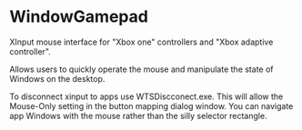 # WindowGamepad
XInput mouse interface for "Xbox one" controllers and "Xbox adaptive controller".

Allows users to quickly operate the mouse and manipulate the state of Windows on the desktop.

To disconnect xinput to apps use WTSDiscconect.exe.  This will allow the Mouse-Only setting in the button mapping dialog window.  You can navigate app Windows with the mouse rather than the silly selector rectangle.
